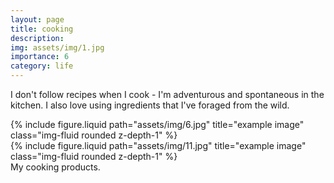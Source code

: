 ```yaml
---
layout: page
title: cooking
description:
img: assets/img/1.jpg
importance: 6
category: life
---
```


I don't follow recipes when I cook - I'm adventurous and spontaneous in the kitchen. I also love using ingredients that I've foraged from the wild.

<div class="row justify-content-sm-center">
    <div class="col-sm-8 mt-3 mt-md-0">
        {% include figure.liquid path="assets/img/6.jpg" title="example image" class="img-fluid rounded z-depth-1" %}
    </div>
    <div class="col-sm-4 mt-3 mt-md-0">
        {% include figure.liquid path="assets/img/11.jpg" title="example image" class="img-fluid rounded z-depth-1" %}
    </div>
</div>
<div class="caption">
    My cooking products.
</div>
